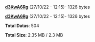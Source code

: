 [**d3KwA6Rg**](/data/d3KwA6Rg.txt) (27/10/22 - 12:15)- 1326 bytes

[**d3KwA6Rg**](/data/d3KwA6Rg.txt) (27/10/22 - 12:15)- 1326 bytes

**Total Datas**: 504

**Total Size**: 2.35 MB / 2.3 MB
